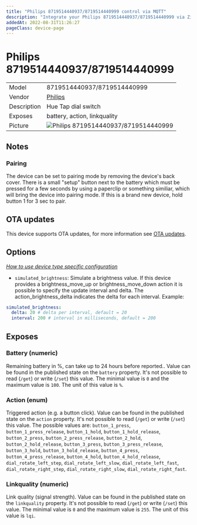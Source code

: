 ```yaml
---
title: "Philips 8719514440937/8719514440999 control via MQTT"
description: "Integrate your Philips 8719514440937/8719514440999 via Zigbee2MQTT with whatever smart home infrastructure you are using without the vendor's bridge or gateway."
addedAt: 2022-08-31T11:26:27
pageClass: device-page
---
```


<!-- !!!! -->
<!-- ATTENTION: This file is auto-generated through docgen! -->
<!-- You can only edit the "Notes"-Section between the two comment lines "Notes BEGIN" and "Notes END". -->
<!-- Do not use h1 or h2 heading within "## Notes"-Section. -->
<!-- !!!! -->

# Philips 8719514440937/8719514440999

|     |     |
|-----|-----|
| Model | 8719514440937/8719514440999  |
| Vendor  | [Philips](/supported-devices/#v=Philips)  |
| Description | Hue Tap dial switch |
| Exposes | battery, action, linkquality |
| Picture | ![Philips 8719514440937/8719514440999](https://www.zigbee2mqtt.io/images/devices/8719514440937-8719514440999.jpg) |


<!-- Notes BEGIN: You can edit here. Add "## Notes" headline if not already present. -->
## Notes

### Pairing
The device can be set to pairing mode by removing the device's back cover. There is a small "setup" button next to the battery which must be pressed for a few seconds by using a paperclip or something similiar, which will bring the device into pairing mode. If this is a brand new device, hold button 1 for 3 sec to pair.
<!-- Notes END: Do not edit below this line -->


## OTA updates
This device supports OTA updates, for more information see [OTA updates](../guide/usage/ota_updates.md).


## Options
*[How to use device type specific configuration](../guide/configuration/devices-groups.md#specific-device-options)*

* `simulated_brightness`: Simulate a brightness value. If this device provides a brightness_move_up or brightness_move_down action it is possible to specify the update interval and delta. The action_brightness_delta indicates the delta for each interval. Example:
```yaml
simulated_brightness:
  delta: 20 # delta per interval, default = 20
  interval: 200 # interval in milliseconds, default = 200
```


## Exposes

### Battery (numeric)
Remaining battery in %, can take up to 24 hours before reported..
Value can be found in the published state on the `battery` property.
It's not possible to read (`/get`) or write (`/set`) this value.
The minimal value is `0` and the maximum value is `100`.
The unit of this value is `%`.

### Action (enum)
Triggered action (e.g. a button click).
Value can be found in the published state on the `action` property.
It's not possible to read (`/get`) or write (`/set`) this value.
The possible values are: `button_1_press`, `button_1_press_release`, `button_1_hold`, `button_1_hold_release`, `button_2_press`, `button_2_press_release`, `button_2_hold`, `button_2_hold_release`, `button_3_press`, `button_3_press_release`, `button_3_hold`, `button_3_hold_release`, `button_4_press`, `button_4_press_release`, `button_4_hold`, `button_4_hold_release`, `dial_rotate_left_step`, `dial_rotate_left_slow`, `dial_rotate_left_fast`, `dial_rotate_right_step`, `dial_rotate_right_slow`, `dial_rotate_right_fast`.

### Linkquality (numeric)
Link quality (signal strength).
Value can be found in the published state on the `linkquality` property.
It's not possible to read (`/get`) or write (`/set`) this value.
The minimal value is `0` and the maximum value is `255`.
The unit of this value is `lqi`.

